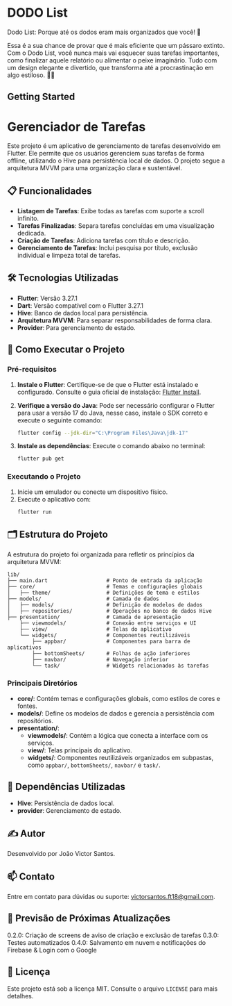 # DODO List

Dodo List: Porque até os dodos eram mais organizados que você! 🦤

Essa é a sua chance de provar que é mais eficiente que um pássaro extinto.
Com o Dodo List, você nunca mais vai esquecer suas tarefas importantes, como finalizar aquele relatório ou alimentar o peixe imaginário.
Tudo com um design elegante e divertido, que transforma até a procrastinação em algo estiloso. 📝✨

## Getting Started

# Gerenciador de Tarefas

Este projeto é um aplicativo de gerenciamento de tarefas desenvolvido em Flutter.
Ele permite que os usuários gerenciem suas tarefas de forma offline, utilizando o Hive para persistência local de dados.
O projeto segue a arquitetura MVVM para uma organização clara e sustentável.

## 📋 Funcionalidades

- **Listagem de Tarefas**: Exibe todas as tarefas com suporte a scroll infinito.
- **Tarefas Finalizadas**: Separa tarefas concluídas em uma visualização dedicada.
- **Criação de Tarefas**: Adiciona tarefas com título e descrição.
- **Gerenciamento de Tarefas**: Inclui pesquisa por título, exclusão individual e limpeza total de tarefas.

## 🛠️ Tecnologias Utilizadas

- **Flutter**: Versão 3.27.1
- **Dart**: Versão compatível com o Flutter 3.27.1
- **Hive**: Banco de dados local para persistência.
- **Arquitetura MVVM**: Para separar responsabilidades de forma clara.
- **Provider**: Para gerenciamento de estado.

## 🚀 Como Executar o Projeto

### Pré-requisitos

1. **Instale o Flutter**:
   Certifique-se de que o Flutter está instalado e configurado. Consulte o guia oficial de instalação: [Flutter Install](https://flutter.dev/docs/get-started/install).

2. **Verifique a versão do Java**:
   Pode ser necessário configurar o Flutter para usar a versão 17 do Java, nesse caso, instale o SDK correto e execute o seguinte comando:
   ```bash
   flutter config --jdk-dir="C:\Program Files\Java\jdk-17"
   ```

3. **Instale as dependências**:
   Execute o comando abaixo no terminal:
   ```bash
   flutter pub get
   ```

### Executando o Projeto

1. Inicie um emulador ou conecte um dispositivo físico.
2. Execute o aplicativo com:
   ```bash
   flutter run
   ```

## 🗂 Estrutura do Projeto

A estrutura do projeto foi organizada para refletir os princípios da arquitetura MVVM:

```plaintext
lib/
├── main.dart                   # Ponto de entrada da aplicação
├── core/                       # Temas e configurações globais
│   ├── theme/                  # Definições de tema e estilos
├── models/                     # Camada de dados
│   ├── models/                 # Definição de modelos de dados
│   ├── repositories/           # Operações no banco de dados Hive
├── presentation/               # Camada de apresentação
    ├── viewmodels/             # Conexão entre serviços e UI
    ├── view/                   # Telas do aplicativo
    └── widgets/                # Componentes reutilizáveis
        ├── appbar/             # Componentes para barra de aplicativos
        ├── bottomSheets/       # Folhas de ação inferiores
        ├── navbar/             # Navegação inferior
        └── task/               # Widgets relacionados às tarefas
```

### Principais Diretórios

- **core/**: Contém temas e configurações globais, como estilos de cores e fontes.
- **models/**: Define os modelos de dados e gerencia a persistência com repositórios.
- **presentation/**:
    - **viewmodels/**: Contém a lógica que conecta a interface com os serviços.
    - **view/**: Telas principais do aplicativo.
    - **widgets/**: Componentes reutilizáveis organizados em subpastas, como `appbar/`, `bottomSheets/`, `navbar/` e `task/`.

## 🐞 Dependências Utilizadas

- **Hive**: Persistência de dados local.
- **provider**: Gerenciamento de estado.

## ✍️ Autor

Desenvolvido por João Victor Santos.

## 📫 Contato

Entre em contato para dúvidas ou suporte: victorsantos.ft18@gmail.com.

## :rocket: Previsão de Próximas Atualizações

0.2.0: Criação de screens de aviso de criação e exclusão de tarefas
0.3.0: Testes automatizados
0.4.0: Salvamento em nuvem e notificações do Firebase & Login com o Google

## 📃 Licença

Este projeto está sob a licença MIT. Consulte o arquivo `LICENSE` para mais detalhes.